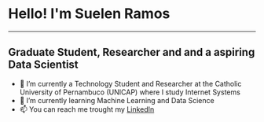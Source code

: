 <h1>Hello! I'm Suelen Ramos</h1>
<hr>
<h2>Graduate Student, Researcher and and a aspiring Data Scientist</h2> 


- 🌱 I’m currently a Technology Student and Researcher at the Catholic University of Pernambuco (UNICAP) where I study Internet Systems 
- 👀 I’m currently learning Machine Learning and Data Science 
- 📫 You can reach me trought my <a href="https://www.linkedin.com/in/suelennramos/" target=_blank>LinkedIn</a>

<!---
SuelenRamos/SuelenRamos is a ✨ special ✨ repository because its `README.md` (this file) appears on your GitHub profile.
You can click the Preview link to take a look at your changes.
--->
